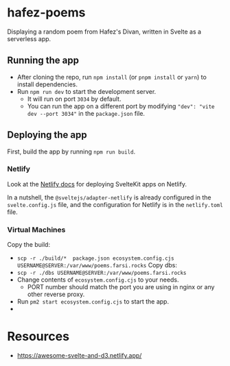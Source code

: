 # hafez-poems

Displaying a random poem from Hafez's Divan, written in Svelte as a serverless app.

## Running the app

- After cloning the repo, run `npm install` (or `pnpm install` or `yarn`) to install dependencies.
- Run `npm run dev` to start the development server. 
    - It will run on port `3034` by default.
    - You can run the app on a different port by modifying `"dev": "vite dev --port 3034"` in the `package.json` file.

## Deploying the app

First, build the app by running `npm run build`.

### Netlify
Look at the [Netlify docs](https://docs.netlify.com/integrations/frameworks/sveltekit/#deployment) for deploying SvelteKit apps on Netlify.

In a nutshell, the `@sveltejs/adapter-netlify` is already configured in the `svelte.config.js` file, and the configuration for Netlify is in the `netlify.toml` file.



### Virtual Machines
Copy the build:
- `scp -r ./build/*  package.json ecosystem.config.cjs USERNAME@SERVER:/var/www/poems.farsi.rocks`
Copy dbs:
- `scp -r ./dbs USERNAME@SERVER:/var/www/poems.farsi.rocks`
- Change contents of `ecosystem.config.cjs` to your needs.
    - PORT number should match the port you are using in nginx or any other reverse proxy.
- Run `pm2 start ecosystem.config.cjs` to start the app.
- 
# Resources

- https://awesome-svelte-and-d3.netlify.app/